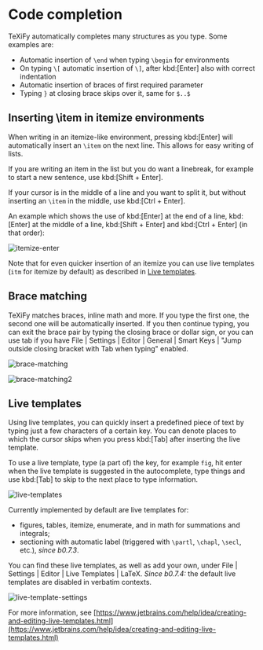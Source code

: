 # Code completion

TeXiFy automatically completes many structures as you type.
Some examples are:

* Automatic insertion of `\end` when typing `\begin` for environments
* On typing `\[` automatic insertion of `\]`, after kbd:[Enter] also with correct indentation
* Automatic insertion of braces of first required parameter
* Typing `}` at closing brace skips over it, same for `$..$`

## Inserting \item in itemize environments

When writing in an itemize-like environment, pressing kbd:[Enter] will automatically insert an `\item` on the next line.
This allows for easy writing of lists.

If you are writing an item in the list but you do want a linebreak, for example to start a new sentence, use kbd:[Shift + Enter].

If your cursor is in the middle of a line and you want to split it, but without inserting an `\item` in the middle, use kbd:[Ctrl + Enter].

An example which shows the use of kbd:[Enter] at the end of a line, kbd:[Enter] at the middle of a line, kbd:[Shift + Enter] and kbd:[Ctrl + Enter] (in that order):

![itemize-enter](itemize-enter.gif)

Note that for even quicker insertion of an itemize you can use live templates (`itm` for itemize by default) as described in [Live templates](Live-templates).

## Brace matching

TeXiFy matches braces, inline math and more.
If you type the first one, the second one will be automatically inserted.
If you then continue typing, you can exit the brace pair by typing the closing brace or dollar sign, or you can use tab if you have <ui-path>File | Settings | Editor | General | Smart Keys | "Jump outside closing bracket with Tab when typing"</ui-path> enabled.

![brace-matching](brace-matching.png)

![brace-matching2](brace-matching2.png)

## Live templates

Using live templates, you can quickly insert a predefined piece of text by typing just a few characters of a certain key.
You can denote places to which the cursor skips when you press kbd:[Tab] after inserting the live template.

To use a live template, type (a part of) the key, for example `fig`, hit enter when the live template is suggested in the autocomplete, type things and use kbd:[Tab] to skip to the next place to type information.

![live-templates](live-templates.gif)

Currently implemented by default are live templates for:

* figures, tables, itemize, enumerate, and in math for summations and integrals;
* sectioning with automatic label (triggered with `\partl`, `\chapl`, `\secl`, etc.), _since b0.7.3_.

You can find these live templates, as well as add your own, under <ui-path>File | Settings | Editor | Live Templates | LaTeX</ui-path>. _Since b0.7.4:_ the default live templates are disabled in verbatim contexts.

![live-template-settings](live-template-settings.png)

For more information, see [https://www.jetbrains.com/help/idea/creating-and-editing-live-templates.html](https://www.jetbrains.com/help/idea/creating-and-editing-live-templates.html)
